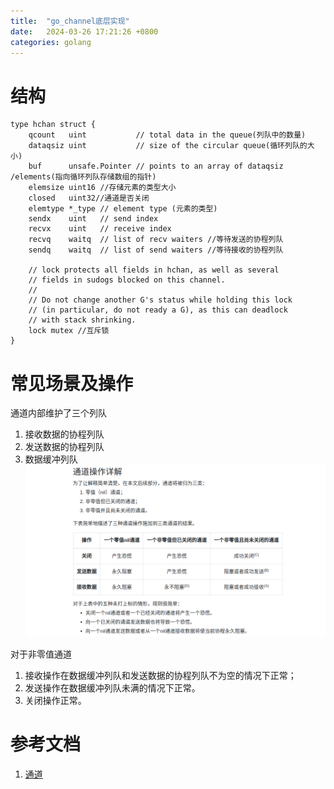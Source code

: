 ```yaml
---
title:  "go_channel底层实现"
date:   2024-03-26 17:21:26 +0800
categories: golang
---
```


# 结构
```golang
type hchan struct {
	qcount   uint           // total data in the queue(列队中的数量)
	dataqsiz uint           // size of the circular queue(循环列队的大小)
	buf      unsafe.Pointer // points to an array of dataqsiz /elements(指向循环列队存储数组的指针)
	elemsize uint16 //存储元素的类型大小
	closed   uint32//通道是否关闭
	elemtype *_type // element type (元素的类型)
	sendx    uint   // send index 
	recvx    uint   // receive index
	recvq    waitq  // list of recv waiters //等待发送的协程列队
	sendq    waitq  // list of send waiters //等待接收的协程列队

	// lock protects all fields in hchan, as well as several
	// fields in sudogs blocked on this channel.
	//
	// Do not change another G's status while holding this lock
	// (in particular, do not ready a G), as this can deadlock
	// with stack shrinking.
	lock mutex //互斥锁
}
```

# 常见场景及操作
通道内部维护了三个列队
1. 接收数据的协程列队
2. 发送数据的协程列队
3. 数据缓冲列队
![](/assets/img/channel.png)


对于非零值通道
1. 接收操作在数据缓冲列队和发送数据的协程列队不为空的情况下正常；
2. 发送操作在数据缓冲列队未满的情况下正常。
3. 关闭操作正常。

# 参考文档
1. [通道](https://gfw.go101.org/article/channel.html)